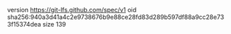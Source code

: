 version https://git-lfs.github.com/spec/v1
oid sha256:940a3d41a4c2e9738676b9e88ce28fd83d289b597df88a9cc28e733f15374dea
size 139
